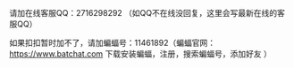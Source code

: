 请加在线客服QQ：2716298292 （如QQ不在线没回复，这里会写最新在线的客服QQ）

如果扣扣暂时加不了，请加蝙蝠号：11461892（蝙蝠官网：https://www.batchat.com  下载安装蝙蝠，注册，搜索蝙蝠号，添加好友 ）
